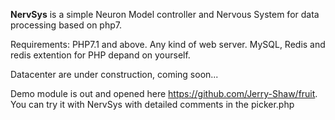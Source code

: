 **NervSys** is a simple Neuron Model controller and Nervous System for data processing based on php7.

Requirements: PHP7.1 and above. Any kind of web server. MySQL, Redis and redis extention for PHP depand on yourself.
 
Datacenter are under construction, coming soon...

Demo module is out and opened here https://github.com/Jerry-Shaw/fruit. You can try it with NervSys with detailed comments in the picker.php